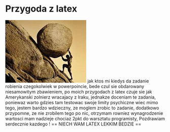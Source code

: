 # Przygoda z latex
![zegnam.jpg](zegnam.jpg)
jak ktos mi kiedys da zadanie robienia czegokolwiek w powerpoincie, bede czul sie obdarowany niesamowitym zbawieniem,
po moich przygodach z latex czuje sie jak Amerykanski zolnierz wracajacy z Iraku,
jednakze doceniam te zadania, poniewaz warto gdzies tam testowac swoje limity psychiczne wiec mimo tego,
jestem bardzo wdzieczny, ze moglem zrobic to zadanie,
dodatkowo przypomne, ze nie zrobilem tego po nic, otrzymam rowniez wynagrodzenie wartosci mam nadzieje chociaz 2pkt
do warsztatu programisty,
Pozdrawiam serdecznie kazdego ! 
== NIECH WAM LATEX LEKKIM BEDZIE ==
